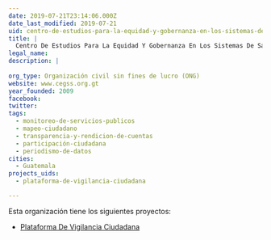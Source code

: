 ```yaml
---
date: 2019-07-21T23:14:06.000Z
date_last_modified: 2019-07-21
uid: centro-de-estudios-para-la-equidad-y-gobernanza-en-los-sistemas-de-salud-cegss
title: |
  Centro De Estudios Para La Equidad Y Gobernanza En Los Sistemas De Salud, Cegss
legal_name: 
description: |
  
org_type: Organización civil sin fines de lucro (ONG)
website: www.cegss.org.gt
year_founded: 2009
facebook: 
twitter: 
tags:
  - monitoreo-de-servicios-publicos
  - mapeo-ciudadano
  - transparencia-y-rendicion-de-cuentas
  - participación-ciudadana
  - periodismo-de-datos
cities: 
  - Guatemala
projects_uids:
  - plataforma-de-vigilancia-ciudadana

---
```


Esta organización tiene los siguientes proyectos:

- [Plataforma De Vigilancia Ciudadana](/proyectos/plataforma-de-vigilancia-ciudadana)
